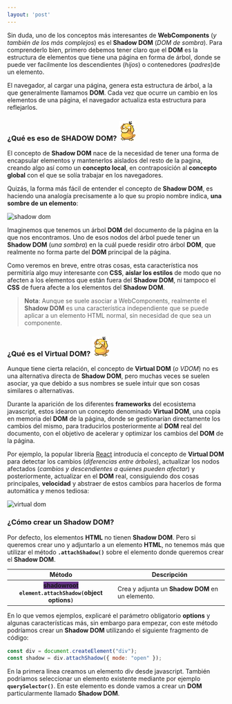 ```yaml
---
layout: 'post'
---
```


Sin duda, uno de los conceptos más interesantes de **WebComponents** (*y también de los más complejos*) es el **Shadow DOM** (*DOM de sombra*). Para comprenderlo bien, primero debemos tener claro que el **DOM** es la estructura de elementos que tiene una página en forma de árbol, donde se puede ver facilmente los descendientes (*hijos*) o contenedores (*padres*)de un elemento.


El navegador, al cargar una página, genera esta estructura de árbol, a la que generalmente llamamos **DOM**. Cada vez que ocurre un cambio en los elementos de una página, el navegador actualiza esta estructura para reflejarlos.


### ¿Qué es eso de SHADOW DOM? ![psyduck](https://raw.githubusercontent.com/PokeAPI/sprites/master/sprites/pokemon/versions/generation-v/black-white/animated/54.gif)

El concepto de **Shadow DOM** nace de la necesidad de tener una forma de encapsular elementos y mantenerlos aislados del resto de la pagina, creando algo así como un **concepto local**, en contraposición al **concepto global** con el que se solía trabajar en los navegadores.  

Quizás, la forma más fácil de entender el concepto de **Shadow DOM**, es haciendo una analogía precisamente a lo que su propio nombre indica, **una sombre de un elemento**:

![shadow dom](https://lenguajejs.com/webcomponents/shadow-dom/que-es-shadow-dom/shadow-dom.png)

Imaginemos que tenemos un árbol **DOM** del documento de la página en la que nos encontramos. Uno de esos nodos del árbol puede tener un **Shadow DOM** (*una sombra*) en la cuál puede residir otro árbol **DOM**, que realmente no forma parte del **DOM** principal de la página.


Como veremos en breve, entre otras cosas, esta característica nos permitiría algo muy interesante con **CSS**, **aislar los estilos** de modo que no afecten a los elementos que están fuera del **Shadow DOM**, ni tampoco el **CSS** de fuera afecte a los elementos del **Shadow DOM**.


>**Nota**: Aunque se suele asociar a WebComponents, realmente el **Shadow DOM** es una característica independiente que se puede aplicar a un elemento HTML normal, sin necesidad de que sea un componente.

### ¿Qué es el Virtual DOM? ![psyduck](https://raw.githubusercontent.com/PokeAPI/sprites/master/sprites/pokemon/versions/generation-v/black-white/animated/54.gif)

Aunque tiene cierta relación, el concepto de **Virtual DOM** (*o VDOM*) no es una alternativa directa de **Shadow DOM**, pero muchas veces se suelen asociar, ya que debido a sus nombres se suele intuir que son cosas similares o alternativas.

Durante la aparición de los diferentes **frameworks** del ecosistema javascript, estos idearon un concepto denominado **Virtual DOM**, una copia en memoria del **DOM** de la página, donde se gestionarían directamente los cambios del mismo, para traducirlos posteriormente al **DOM** real del documento, con el objetivo de acelerar y optimizar los cambios del **DOM** de la página.

Por ejemplo, la popular librería <a href="https://es.react.dev/" target="_blank">React</a> introducía el concepto de **Virtual DOM** para detectar los cambios (*diferencias entre árboles*), actualizar los nodos afectados (*cambios y descendientes a quienes pueden afectar*) y posteriormente, actualizar en el **DOM** real, consiguiendo dos cosas principales, **velocidad** y abstraer de estos cambios para hacerlos de forma automática y menos tediosa:

![virtual dom](https://lenguajejs.com/webcomponents/shadow-dom/que-es-shadow-dom/virtual-dom.png)


### ¿Cómo crear un Shadow DOM?

Por defecto, los elementos **HTML** no tienen **Shadow DOM**. Pero si queremos crear uno y adjuntarlo a un elemento **HTML**, no tenemos más que utilizar el método **`.attachShadow()`** sobre el elemento donde queremos crear el **Shadow DOM**.


<table class="table">
	<thead class="thead-js shadow">
		<th>Método</th>
		<th>Descripción</th>
	</thead>
	<tbody>
		<tr>
			<th><span class="badge text-light" style="background: #638">shadowroot</span><br><code>element.attachShadow(</code><span class="badge badge-primary">object</span> options<code>)</code></th>
			<td>Crea y adjunta un <strong>Shadow DOM</strong> en un elemento.</td>
		</tr>
	</tbody>
</table>

En lo que vemos ejemplos, explicaré el parámetro obligatorio **options** y algunas características más, sin embargo para empezar, con este método podríamos crear un **Shadow DOM** utilizando el siguiente fragmento de código:  


```js
const div = document.createElement("div");
const shadow = div.attachShadow({ mode: "open" });
```

En la primera línea creamos un elemento <span class="tag">div</span> desde javascript. También podríamos seleccionar un elemento existente mediante por ejemplo **`querySelector()`**. En este elemento es donde vamos a crear un **DOM** particularmente llamado **Shadow DOM**.